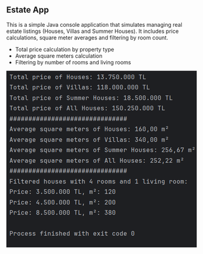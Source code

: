 ## Estate App

This is a simple Java console application that simulates managing real estate listings (Houses, Villas and Summer Houses). It includes price calculations, square meter averages and filtering by room count.

- Total price calculation by property type
- Average square meters calculation
- Filtering by number of rooms and living rooms

![Console Output](screenshots/output.png)
